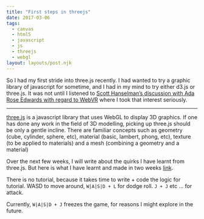 ```yaml
---
title: "First steps in threejs"
date: 2017-03-06
tags:
  - canvas
  - html5
  - javascript
  - js
  - threejs
  - webgl
layout: layouts/post.njk
---
```

So I had my first stride into three.js recently. I had wanted to try a graphic library of javascript for sometime, and I had in my mind to try either d3.js or three.js. It was not until I listened to [Scott Hanselman’s discussion with Ada Rose Edwards with regard to WebVR](http://hanselminutes.com/565/discovering-webvr-with-ada-rose-edwards) where I took that interest seriously.

* * *

[three.js](https://threejs.org/) is a javascript library that uses WebGL to display 3D graphics. If one has done any work in the field of 3D modelling, picking up three.js should be only a gentle incline. There are familiar concepts such as geometry (cube, cylinder, sphere, etc), material (basic, lambert, phong, etc), texture (to be applied to materials) and a mesh (combining a geometry and a material)

Over the next few weeks, I will write about the quirks I have learnt from three.js. But here is what I have learnt and made in two weeks [link](www.pandamakes.com.au/examples/tangerine/index.html).

There is no tutorial, because it takes time to write + code the logic for tutorial. WASD to move around, `W|A|S|D + L` for dodge roll. `J + J` etc … for attack.

Currently, `W|A|S|D + J` freezes the game, for reasons I might explore in the future.
